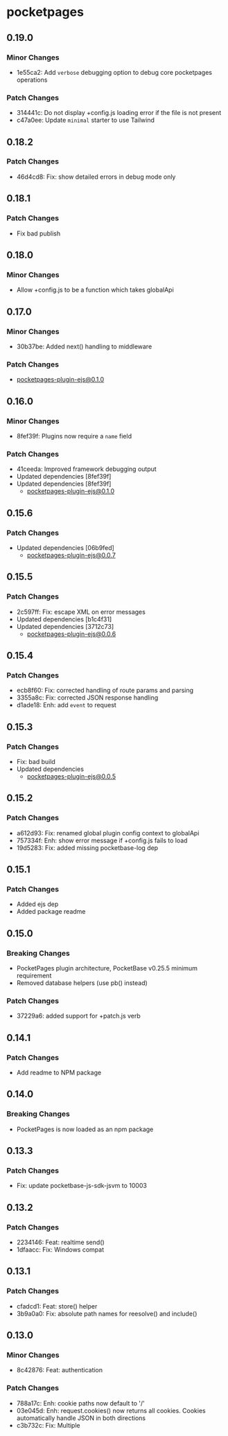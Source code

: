 # pocketpages

## 0.19.0

### Minor Changes

- 1e55ca2: Add `verbose` debugging option to debug core pocketpages operations

### Patch Changes

- 314441c: Do not display +config.js loading error if the file is not present
- c47a0ee: Update `minimal` starter to use Tailwind

## 0.18.2

### Patch Changes

- 46d4cd8: Fix: show detailed errors in debug mode only

## 0.18.1

### Patch Changes

- Fix bad publish

## 0.18.0

### Minor Changes

- Allow +config.js to be a function which takes globalApi

## 0.17.0

### Minor Changes

- 30b37be: Added next() handling to middleware

### Patch Changes

- pocketpages-plugin-ejs@0.1.0

## 0.16.0

### Minor Changes

- 8fef39f: Plugins now require a `name` field

### Patch Changes

- 41ceeda: Improved framework debugging output
- Updated dependencies [8fef39f]
- Updated dependencies [8fef39f]
  - pocketpages-plugin-ejs@0.1.0

## 0.15.6

### Patch Changes

- Updated dependencies [06b9fed]
  - pocketpages-plugin-ejs@0.0.7

## 0.15.5

### Patch Changes

- 2c597ff: Fix: escape XML on error messages
- Updated dependencies [b1c4f31]
- Updated dependencies [3712c73]
  - pocketpages-plugin-ejs@0.0.6

## 0.15.4

### Patch Changes

- ecb8f60: Fix: corrected handling of route params and parsing
- 3355a8c: Fix: corrected JSON response handling
- d1ade18: Enh: add `event` to request

## 0.15.3

### Patch Changes

- Fix: bad build
- Updated dependencies
  - pocketpages-plugin-ejs@0.0.5

## 0.15.2

### Patch Changes

- a612d93: Fix: renamed global plugin config context to globalApi
- 757334f: Enh: show error message if +config.js fails to load
- 19d5283: Fix: added missing pocketbase-log dep

## 0.15.1

### Patch Changes

- Added ejs dep
- Added package readme

## 0.15.0

### Breaking Changes

- PocketPages plugin architecture, PocketBase v0.25.5 minimum requirement
- Removed database helpers (use pb() instead)

### Patch Changes

- 37229a6: added support for +patch.js verb

## 0.14.1

### Patch Changes

- Add readme to NPM package

## 0.14.0

### Breaking Changes

- PocketPages is now loaded as an npm package

## 0.13.3

### Patch Changes

- Fix: update pocketbase-js-sdk-jsvm to 10003

## 0.13.2

### Patch Changes

- 2234146: Feat: realtime send()
- 1dfaacc: Fix: Windows compat

## 0.13.1

### Patch Changes

- cfadcd1: Feat: store() helper
- 3b9a0a0: Fix: absolute path names for reesolve() and include()

## 0.13.0

### Minor Changes

- 8c42876: Feat: authentication

### Patch Changes

- 788a17c: Enh: cookie paths now default to '/'
- 03e045d: Enh: request.cookies() now returns all cookies. Cookies automatically handle JSON in both directions
- c3b732c: Fix: Multiple <script server> now supported
- 1379e23: Enh: Added generic <T> to cookie()
- 6b911ce: Feat: added pick() to global API

## 0.12.5

### Patch Changes

- fcb8ed6: Improved require() error messaging

## 0.12.4

### Patch Changes

- e130735: Feat: requestVerification and confirmVerification
- e15e844: starter: added auth starter
- 8f85d48: Fix: allow partial options in signin methods
- 18402c1: Enh: redirect flash messages
- 14af14d: Feat: signInWithOTP
- 8cded65: Fix: added url() to global to match doccumentation
- 22af846: Enh: added option to automatically send verification email when a new user is created
- a5d9329: Feat: createPasswordlessUser
- 8a00a77: Enh: PocketBase JS client now automatically pulls auth info from Authorization header or pb_auth cookie
- 08be5d9: Feat: boot()

## 0.12.3

### Patch Changes

- 856b51d: Fix: post-process with markdown after EJS has been recursively parsed

## 0.12.2

### Patch Changes

- Feat: allow custom collection names for auth

## 0.12.1

### Patch Changes

- Fix: method-specific middleware was not executing

## 0.12.0

### Minor Changes

- b6163fc: Feat: MPA authentication methods and docs

### Patch Changes

- 70f1eda: Enh: capitalize request method names
- eb2717f: Feat: handle auth headers and cookies
- 1d55b8e: Feat: cookie() and header() support in Request and Response objects
- 3ddce12: Feat: support body() in request object

## 0.11.9

### Patch Changes

- Fix: restored db helpers to global API

## 0.11.8

### Patch Changes

- cf7b526: Fix: concurrency broken when ejs caching enabled

## 0.11.7

### Patch Changes

- a630553: Fix: improve undefined or null content return from ejs
- f4fae28: Enh: add body() and formData() to request object
- c38fe70: Fix: add env() to globals

## 0.11.6

### Patch Changes

- 1151a8a: Chore: updated pocketbase-ejs to improve BadRequestError handling
- cee3c3e: Enh: added shuffle() to global API
- b4d5894: Enh: added `raw` and `style` support to resolve()
- 9a6d543: Enh: improved exception handling error messages
- 281ae68: Fix: route returning undefined value now handled properly
- dc3c586: Enh: suppress PocketPages internal debugging by default

## 0.11.5

### Patch Changes

- 84d92ef: Fix: hide paths above root on exception tracebacks
- df4bc9b: Fix: ignore file extension on file path params
- 169ba6d: Enh: add 'mode' option to resolve()

## 0.11.4

### Patch Changes

- 11b33f5: Enh: introduce global API
- 3e9e44d: Fix: handle object returns from EJS
- 13edc33: Enh: improved line number error reporting
- d6306a4: Enh: improve require() error messaging

## 0.11.3

### Patch Changes

- 2ebb22c: Fix: Allow default handling of BadRequestError
- 7f52562: Fix content fingerprinting calculation
- dd96680: Feat: Add micro-dash helpers
- 42fe2f1: Add support for <script server> notation
- 3b680b5: Renamed require() to resolve()

## 0.11.2

### Patch Changes

- 939b761: Enh: params now support querystring values
- 624348e: Add support for auth, headers, and cookies
- 2b61021: Fix: bootstrap sequence
- 6e4d7ab: Fix: calculate asset fingerprints based on file contents

## 0.11.1

### Patch Changes

- Include dist directory

## 0.11.0

### Minor Changes

- Major refactoring

## 0.10.0

### Minor Changes

- PocketBase >= v0.23.0 now required.

## 0.9.6

### Patch Changes

- Remove /api and /\_ restriction

## 0.9.5

### Patch Changes

- Update starters with new install instructions

## 0.9.4

### Patch Changes

- htmx starter kit update, fixes, and docs

## 0.9.3

### Patch Changes

- Add mvp.css starter kit

## 0.9.2

### Patch Changes

- ac6674f: Docs: vscode starter kit
- 22b3e1c: Added htmx starter kit

## 0.9.1

### Patch Changes

- Added vscode starter kit

## 0.9.0

### Minor Changes

- Added support for Markdown frontmatter
- d0923d5: Introduced `slots` object for managing multiple layout slots
- d2fd7b5: Added meta() function

### Patch Changes

- 665c6b5: Starter kit fixes

## 0.8.2

### Patch Changes

- Updated starter kits

## 0.8.1

### Patch Changes

- Added starters to npm package

## 0.8.0

### Minor Changes

- Adjusted installation process

### Patch Changes

- Refreshed minimal starter project
- Minor bug fixes

## 0.7.0

### Minor Changes

- 31baf24: Enh: Added url() parser to context
- 31baf24: Enh: asset() resolver to add cache busting when $app.isDev()

### Patch Changes

- Enh: Markdown images now use apply() for cache busting

## 0.6.0

### Minor Changes

- 699aa06: Added support for +middleware.js
- b58a02b: Migrated to pocodex
- Doc updates for 0.5.0

### Patch Changes

- 699aa06: Swapped out deprecated $app.cache()
- ea831b0: Docs: added Gmail speedrun
- dc89a4c: Implement EJS caching using $app.cache()
- dc89a4c: Fix: UTF-8 support in template engine
- ea831b0: Docs: updated SES speedrun

## 0.5.1

### Patch Changes

- 96dc569: Fixed index.md location
- 96dc569: Fix: write initial index.md to pb_hooks/pages instead of just pages
- 96dc569: Fix: throw error of pages/ doesn't exist
- 96dc569: Fix: serve static file if exists

## 0.5.0

### Minor Changes

- 2c63a44: Migrated to pocodex plugin

## 0.4.2

### Patch Changes

- Added daisyui-docs starter kit

## 0.4.1

### Patch Changes

- 1c7f643: Fix: fs-extra/esm import

## 0.4.0

### Minor Changes

- 0fb14db: Add one time password (OTP) support and CLI `login` command
- 0fb14db: Added support for POCKETPAGES_HOME and POCKETPAGES_MOTHERSHIP_URL env vars
- 0fb14db: Added support for local settings storage (such as auth token)

### Patch Changes

- 0fb14db: Now using @inquirer/prompts

## 0.3.2

### Patch Changes

- c0b4178: Fix: degit command missing :D

## 0.3.1

### Patch Changes

- b840e84: Added logo
- b840e84: Fix: root page redirect loop
- b840e84: Updated homepage

## 0.3.0

### Minor Changes

- 6f82288: Added ability to only use the EJS preprocessor for specific file types (default .md and .ejs)

### Patch Changes

- 6f82288: Docs: Added Amazon SES SMTP speedrun
- 6f82288: Imroved log formatting
- 6f82288: Added support for +config.js in root
- 6f82288: Docs: added +config.js section
- 6f82288: Fix: redirect to / suffix if hitting index handler
- b27b11a: Speedrun: One-Time Passwords
- c9e2fb4: Added ca-certificates to Dockerfiles (needed for SMTP sending)
- 6f82288: Fixed static file serving bugs
- 6f82288: Enh: issue warning when loading from ./lib instead of npm package
- b27b11a: Cosmetic fixes

## 0.2.0

### Minor Changes

- 18450fb: Added `degit` command for better template support

### Patch Changes

- 18450fb: Doc fixes for starter kits
- 18450fb: Fixed `new` command where manual names weren't properly parsed
- 18450fb: Docs for custom domains
- 18450fb: Refactored starter kits & docs

## 0.1.1

### Patch Changes

- 323aaa3: Fixed bun compat in minimal and daisy starters and updated pocketpages dep

## 0.1.0

### Patch Changes

- df482a4: Fix doc site and starter kit to include bootstrap files
- 1a416fe: Added `pocketbase` support in package.json for version locking
- 1a416fe: Added `init` command
- Migrated to gobot-pocketbase
- df482a4: Copy to clipboard button touch device updates
- df482a4: Fix installation instructions
- 1a416fe: Added `serve` command
- 1a416fe: Added `version` command
- df482a4: Update home screen
- 1a416fe: Removed `dev` command in favor of `serve` command

## 0.0.5-rc.0

### Patch Changes

- df482a4: Fix doc site and starter kit to include bootstrap files
- 1a416fe: Added `pocketbase` support in package.json for version locking
- 1a416fe: Added `init` command
- df482a4: Copy to clipboard button touch device updates
- df482a4: Fix installation instructions
- 1a416fe: Added `serve` command
- 1a416fe: Added `version` command
- df482a4: Update home screen
- 1a416fe: Removed `dev` command in favor of `serve` command
